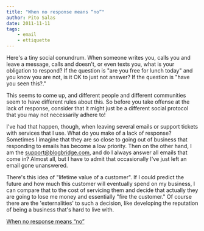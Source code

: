 ```yaml
---
title: "When no response means “no”"
author: Pito Salas
date: 2011-11-11
tags:
    - email
    - ettiquette
---
```




Here's a tiny social conundrum. When someone writes you, calls you and leave a
message, calls and doesn't, or even texts you, what is your obligation to
respond? If the question is "are you free for lunch today" and you know you
are not, is it OK to just not answer? If the question is "have you seen
this?."

This seems to come up, and different people and different communities seem to
have different rules about this. So before you take offense at the lack of
response, consider that it might just be a different social protocol that you
may not necessarily adhere to!

I've had that happen, though, when leaving several emails or support tickets
with services that I use. What do you make of a lack of response? Sometimes I
imagine that they are so close to going out of business that responding to
emails has become a low priority. Then on the other hand, I am the
support@blogbridge.com, and do I always answer all emails that come in? Almost
all, but I have to admit that occasionally I've just left an email gone
unanswered.

There's this idea of "lifetime value of a customer". If I could predict the
future and how much this customer will eventually spend on my business, I can
compare that to the cost of servicing them and decide that actually they are
going to lose me money and essentially "fire the customer." Of course there
are the 'externalities' to such a decision, like developing the reputation of
being a business that's hard to live with.


[When no response means “no”](None)
